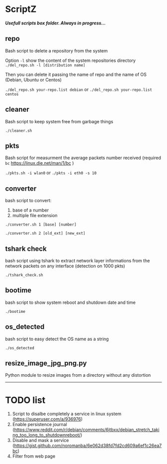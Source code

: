 # ScriptZ
__*Usefull scripts box folder. Always in progress...*__

## repo
Bash script to delete a repository from the system

Option `-l` show the content of the system repositories directory
`./del_repo.sh -l [distribution name]`

Then you can delete it passing the name of repo and the name of OS (Debian, Ubuntu or Centos)

`./del_repo.sh your-repo.list debian` or `./del_repo.sh your-repo.list centos`

## cleaner
Bash script to keep system free from garbage things

`./cleaner.sh`

## pkts
Bash script for measurment the average packets number received (required `bc` https://linux.die.net/man/1/bc )

`./pkts.sh -i wlan0` or `./pkts -i eth0 -s 10`

## converter
bash script to convert:
1. base of a number
2. multiple file extension

`./converter.sh 1 [base] [number]`

`./converter.sh 2 [old_ext] [new_ext]`

## tshark check
bash script using tshark to extract network layer informations
from the network packets on any interface (detection on 1000 pkts)

`./tshark_check.sh`

## bootime
bash script to show system reboot and shutdown date and time

`./bootime`

## os_detected
bash script to easy detect the OS name as a string

`./os_detected`

## resize_image_jpg_png.py
Python module to resize images from a directory without any distortion

---

# TODO list

1. Script to disalbe completely a service in linux system (https://superuser.com/a/936976)
2. Enable persistence journal (https://www.reddit.com/r/debian/comments/6jtbxx/debian_stretch_taking_too_long_to_shutdownreboot/)
3. Disable and mask a service (https://gist.github.com/noromanba/6e062d38fd7fd2cd609a6ef1c26ea7bc)
4. Filter from web page
